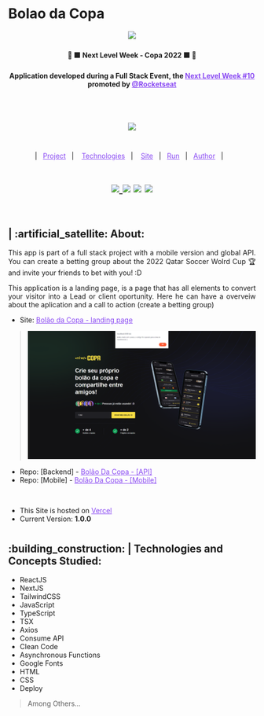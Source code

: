 # Bolao da Copa

<p align="center"> 
  <a href="https://www.rocketseat.com.br/">
    <img width="auto" src="https://media.discordapp.net/attachments/1084951017264783441/1084951190615359559/image.png?width=1064&height=599"/>
  </a> 
</p>

<h4 align="center" >🚀 🟪 Next Level Week - Copa 2022 🟪 🚀</h4>



<h4 align="center"> Application developed during a Full Stack Event, the <a style="color: #8a4af3;" href="https://github.com/topics/next-level-week">Next Level Week #10</a> promoted by <a style="color: #8a4af3;" href="https://www.rocketseat.com.br/">@Rocketseat</a></h4>

#
<br>

<p align="center"><img src="https://github.com/rocketseat-education/nlw-copa-ignite/raw/main/.github/logo.svg"/></p>


#
<p align="center">
  |&nbsp;&nbsp;
  <a style="color: #8a4af3;" href="#project">Project</a>&nbsp;&nbsp;&nbsp;|&nbsp;&nbsp;&nbsp;
  <a style="color: #8a4af3;" href="#techs">Technologies</a>&nbsp;&nbsp;&nbsp;|&nbsp;&nbsp;&nbsp;
  <a style="color: #8a4af3;" href="#app">Site</a>&nbsp;&nbsp;&nbsp;|&nbsp;&nbsp;
  <a style="color: #8a4af3;" href="#run-project">Run</a>&nbsp;&nbsp;&nbsp;|&nbsp;&nbsp;
  <a style="color: #8a4af3;" href="#author">Author</a>&nbsp;&nbsp;&nbsp;|&nbsp;&nbsp;&nbsp;
</p>

#

<h1 align="center">
  
  <a href="https://github.com/Samuel-Ricardo">
    <img src="https://img.shields.io/static/v1?label=&message=Samuel%20Ricardo&color=black&style=for-the-badge&logo=GITHUB"/>
  </a>

  <a herf="https://www.instagram.com/samuel_ricardo.ex/">
    <img src='https://img.shields.io/static/v1?label=&message=Samuel.ex&color=black&style=for-the-badge&logo=instagram'/> 
  </a>

  <a herf='https://www.linkedin.com/in/samuel-ricardo-cabral/'>
    <img src='https://img.shields.io/static/v1?label=&message=Samuel%20Ricardo&color=black&style=for-the-badge&logo=LinkedIn'/> 
  </a>

  <a herf='https://www.linkedin.com/in/samuel-ricardo-cabral/'>
    <img width="64px" src='https://seeklogo.com/images/R/rocketseat-logo-666CE4B396-seeklogo.com.png'/> 
  </a>

</h1>

<br>

<p id="project"/>

<h2>  | :artificial_satellite: About:  </h2>

<p align="justify">
  This app is part of a full stack project with a mobile version and global API. You can create a betting group about the 2022 Qatar Soccer Wolrd Cup 🏆 and invite your friends to bet with you! :D
</p>

<p align="justify">
  This application is a landing page, is a page that has all elements to convert your visitor into a Lead or client oportunity. Here he can have a overveiw about the aplication and a call to action (create a betting group)
</p>

- Site: <a  style="color: #8a4af3;" href="https://bolao-da-copa-xi.vercel.app/">Bolão da Copa - landing page</a> 

> <a href="https://bolao-da-copa-xi.vercel.app/"> <img src="./readme_files/created.png"> </a>

 - Repo: [Backend] - <a style="color: #8a4af3;" href="https://github.com/Samuel-Ricardo/bolao-da-copa_api">Bolão Da Copa - [API]</a>
 - Repo: [Mobile] - <a style="color: #8a4af3;" href="https://github.com/Samuel-Ricardo/bolao-da-copa_mobile">Bolão Da Copa - [Mobile]</a>
  
  <br>

- This Site is hosted on <a style="color: #8a4af3;" href='https://vercel.com/'> Vercel </a> 
- Current Version: <b> 1.0.0 </b>

#

<h2 id="techs">
  :building_construction: | Technologies and Concepts Studied:
</h2>

  - ReactJS
  - NextJS
  - TailwindCSS
  - JavaScript
  - TypeScript
  - TSX
  - Axios
  - Consume API
  - Clean Code
  - Asynchronous Functions 
  - Google Fonts 
  - HTML
  - CSS
  - Deploy

  > Among Others...

